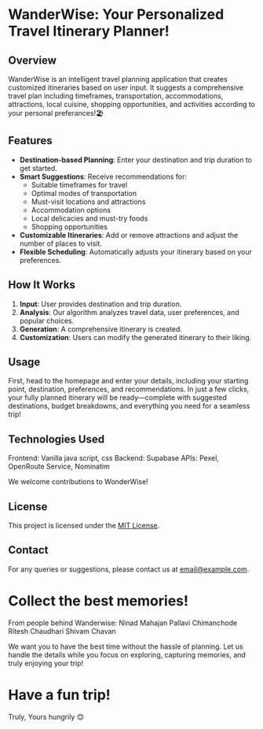 # WanderWise: Your Personalized Travel Itinerary Planner!

## Overview

WanderWise is an intelligent travel planning application that creates customized itineraries based on user input. It suggests a comprehensive travel plan including timeframes, transportation, accommodations, attractions, local cuisine, shopping opportunities, and activities according to your personal preferances!🏖️

## Features

- **Destination-based Planning**: Enter your destination and trip duration to get started.
- **Smart Suggestions**: Receive recommendations for:
  - Suitable timeframes for travel
  - Optimal modes of transportation
  - Must-visit locations and attractions
  - Accommodation options
  - Local delicacies and must-try foods
  - Shopping opportunities
- **Customizable Itineraries**: Add or remove attractions and adjust the number of places to visit.
- **Flexible Scheduling**: Automatically adjusts your itinerary based on your preferences.

## How It Works

1. **Input**: User provides destination and trip duration.
2. **Analysis**: Our algorithm analyzes travel data, user preferences, and popular choices.
3. **Generation**: A comprehensive itinerary is created.
4. **Customization**: Users can modify the generated itinerary to their liking.

## Usage

First, head to the homepage and enter your details, including your starting point, destination, preferences, and recommendations. In just a few clicks, your fully planned itinerary will be ready—complete with suggested destinations, budget breakdowns, and everything you need for a seamless trip!

## Technologies Used

Frontend: Vanilla java script, css
Backend: Supabase
APIs: Pexel, OpenRoute Service, Nominatim


We welcome contributions to WonderWise!

## License

This project is licensed under the [MIT License](LICENSE).

## Contact

For any queries or suggestions, please contact us at [email@example.com](mailto:email@example.com).


# Collect the best memories! 

From people behind Wanderwise:
Ninad Mahajan
Pallavi Chimanchode
Ritesh Chaudhari
Shivam Chavan

We want you to have the best time without the hassle of planning. Let us handle the details while you focus on exploring, capturing memories, and truly enjoying your trip!

# Have a fun trip!

Truly, 
Yours hungrily 😊
